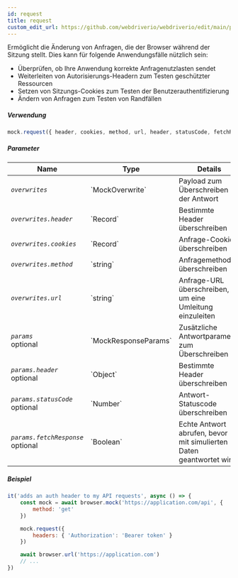 ```yaml
---
id: request
title: request
custom_edit_url: https://github.com/webdriverio/webdriverio/edit/main/packages/webdriverio/src/commands/mock/request.ts
---
```


Ermöglicht die Änderung von Anfragen, die der Browser während der Sitzung stellt. Dies kann für folgende Anwendungsfälle nützlich sein:

- Überprüfen, ob Ihre Anwendung korrekte Anfragenutzlasten sendet
- Weiterleiten von Autorisierungs-Headern zum Testen geschützter Ressourcen
- Setzen von Sitzungs-Cookies zum Testen der Benutzerauthentifizierung
- Ändern von Anfragen zum Testen von Randfällen

##### Verwendung

```js
mock.request({ header, cookies, method, url, header, statusCode, fetchResponse })
```

##### Parameter

<table>
  <thead>
    <tr>
      <th>Name</th><th>Type</th><th>Details</th>
    </tr>
  </thead>
  <tbody>
    <tr>
      <td><code><var>overwrites</var></code></td>
      <td>`MockOverwrite`</td>
      <td>Payload zum Überschreiben der Antwort</td>
    </tr>
    <tr>
      <td><code><var>overwrites.header</var></code></td>
      <td>`Record<string,string>`</td>
      <td>Bestimmte Header überschreiben</td>
    </tr>
    <tr>
      <td><code><var>overwrites.cookies</var></code></td>
      <td>`Record<string,string>`</td>
      <td>Anfrage-Cookies überschreiben</td>
    </tr>
    <tr>
      <td><code><var>overwrites.method</var></code></td>
      <td>`string`</td>
      <td>Anfragemethode überschreiben</td>
    </tr>
    <tr>
      <td><code><var>overwrites.url</var></code></td>
      <td>`string`</td>
      <td>Anfrage-URL überschreiben, um eine Umleitung einzuleiten</td>
    </tr>
    <tr>
      <td><code><var>params</var></code><br /><span className="label labelWarning">optional</span></td>
      <td>`MockResponseParams`</td>
      <td>Zusätzliche Antwortparameter zum Überschreiben</td>
    </tr>
    <tr>
      <td><code><var>params.header</var></code><br /><span className="label labelWarning">optional</span></td>
      <td>`Object`</td>
      <td>Bestimmte Header überschreiben</td>
    </tr>
    <tr>
      <td><code><var>params.statusCode</var></code><br /><span className="label labelWarning">optional</span></td>
      <td>`Number`</td>
      <td>Antwort-Statuscode überschreiben</td>
    </tr>
    <tr>
      <td><code><var>params.fetchResponse</var></code><br /><span className="label labelWarning">optional</span></td>
      <td>`Boolean`</td>
      <td>Echte Antwort abrufen, bevor mit simulierten Daten geantwortet wird</td>
    </tr>
  </tbody>
</table>

##### Beispiel

```js title="respond.js"
it('adds an auth header to my API requests', async () => {
    const mock = await browser.mock('https://application.com/api', {
        method: 'get'
    })

    mock.request({
        headers: { 'Authorization': 'Bearer token' }
    })

    await browser.url('https://application.com')
    // ...
})
```
